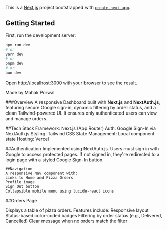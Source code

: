 This is a [Next.js](https://nextjs.org) project bootstrapped with [`create-next-app`](https://github.com/vercel/next.js/tree/canary/packages/create-next-app).

## Getting Started

First, run the development server:

```bash
npm run dev
# or
yarn dev
# or
pnpm dev
# or
bun dev
```

Open [http://localhost:3000](http://localhost:3000) with your browser to see the result.

Made by Mahak Porwal

###Overview
A responsive Dashboard built with **Next.js** and **NextAuth.js**, featuring secure Google sign-in, dynamic filtering by order status, and a clean Tailwind-powered UI. It ensures only authenticated users can view and manage orders.

##Tech Stack
Framework: Next.js (App Router)
Auth: Google Sign-In via NextAuth.js
Styling: Tailwind CSS
State Management: Local component state
Hosting: Vercel

##Authentication
Implemented using NextAuth.js.
Users must sign in with Google to access protected pages.
If not signed in, they're redirected to a login page with a styled Google Sign-In button.

```
##Navigation
A responsive Nav component with:
Links to Home and Pizza Orders
Profile image
Sign Out button
Collapsible mobile menu using lucide-react icons

```
##Orders Page

Displays a table of pizza orders.
Features include:
Responsive layout
Status-based color-coded badges
Filtering by order status (e.g., Delivered, Cancelled)
Clear message when no orders match the filter


